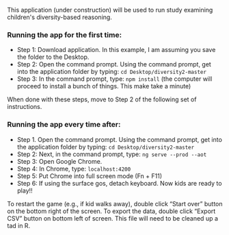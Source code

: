 This application (under construction) will be used to run study examining children's diversity-based reasoning. 


### Running the app for the first time: 
- Step 1: Download application. In this example, I am assuming you save the folder to the Desktop.
- Step 2: Open the command prompt. Using the command prompt, get into the application folder by typing: `cd Desktop/diversity2-master`
- Step 3: In the command prompt, type: `npm install`  (the computer will proceed to install a bunch of things. This make take a minute)


When done with these steps, move to Step 2 of the following set of instructions.

### Running the app every time after: 
- Step 1. Open the command prompt. Using the command prompt, get into the application folder by typing: `cd Desktop/diversity2-master`
- Step 2: Next, in the command prompt, type: `ng serve --prod --aot` 
- Step 3: Open Google Chrome. 
- Step 4: In Chrome, type: `localhost:4200`
- Step 5: Put Chrome into full screen mode (Fn + F11)
- Step 6: If using the surface gos, detach keyboard. Now kids are ready to play!! 


To restart the game (e.g., if kid walks away), double click “Start over” button on the bottom right of the screen. To export the data, double click “Export CSV” button on bottom left of screen. This file will need to be cleaned up a tad in R.
